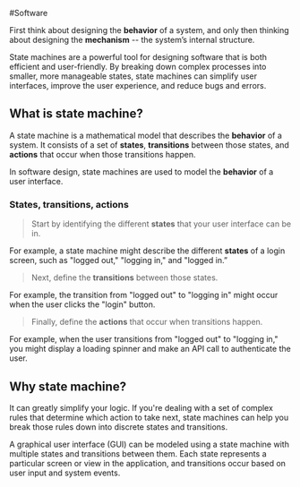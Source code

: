 #Software 

First think about designing the **behavior** of a system, and only then thinking about designing the **mechanism** -- the system’s internal structure. 

State machines are a powerful tool for designing software that is both efficient and user-friendly. By breaking down complex processes into smaller, more manageable states, state machines can simplify user interfaces, improve the user experience, and reduce bugs and errors.

## What is state machine?

A state machine is a mathematical model that describes the **behavior** of a system. It consists of a set of **states**, **transitions** between those states, and **actions** that occur when those transitions happen.

In software design, state machines are used to model the **behavior** of a user interface.

### States, transitions, actions

> Start by identifying the different **states** that your user interface can be in.

For example, a state machine might describe the different **states** of a login screen, such as "logged out," "logging in," and "logged in.”

> Next, define the **transitions** between those states.

For example, the transition from "logged out" to "logging in" might occur when the user clicks the "login" button.

> Finally, define the **actions** that occur when transitions happen.

For example, when the user transitions from "logged out" to "logging in," you might display a loading spinner and make an API call to authenticate the user.

## Why state machine?

It can greatly simplify your logic. If you're dealing with a set of complex rules that determine which action to take next, state machines can help you break those rules down into discrete states and transitions.

A graphical user interface (GUI) can be modeled using a state machine with multiple states and transitions between them. Each state represents a particular screen or view in the application, and transitions occur based on user input and system events.